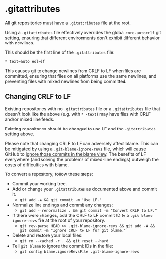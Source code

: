 # .gitattributes

All git repositories must have a `.gitattributes` file at the root.

Using a `.gitattributes` file effectively overrides the global `core.autocrlf` git setting, ensuring that different environments don't exhibit different behavior with newlines.

This should be the first line of the `.gitattributes` file:

```
* text=auto eol=lf
```

This causes git to change newlines from CRLF to LF when files are committed, ensuring that files on all platforms use the same newlines, and preventing files with mixed newlines from being committed.

## Changing CRLF to LF

Existing repositories with no `.gitattributes` file or a `.gitattributes` file that doesn't look like the above (e.g. with `* -text`) may have files with CRLF and/or mixed line feeds.

Existing repositories should be changed to use LF and the `.gitattributes` setting above.

Please note that changing CRLF to LF can adversely affect blame.
This can be mitigated by using a [`.git-blame-ignore-revs`](https://www.moxio.com/blog/43/ignoring-bulk-change-commits-with-git-blame) file, which will cause GitHub to [ignore those commits in the blame view](https://docs.github.com/en/repositories/working-with-files/using-files/viewing-a-file#ignore-commits-in-the-blame-view).
The benefits of LF everywhere (and solving the problems of mixed-line endings) outweigh the costs of difficulties with blame.

To convert a repository, follow these steps:

* Commit your working tree.
* Add or change your `.gitattributes` as documented above and commit it.
  * `git add -A && git commit -m "Use LF."`
* Normalize line endings and commit any changes:
  * `git add --renormalize . && git commit -m "Convert CRLF to LF."`
* If there were changes, add the CRLF to LF commit ID to a `.git-blame-ignore-revs` file at the root of your repository.
  * `git rev-parse HEAD >> .git-blame-ignore-revs && git add -A && git commit -m "Ignore CRLF to LF for git blame."`
* Delete and restore your local files:
  * `git rm --cached -r . && git reset --hard`
* Tell `git blame` to ignore the commit IDs in the file:
  * `git config blame.ignoreRevsFile .git-blame-ignore-revs`
